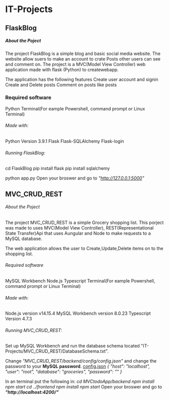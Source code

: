 # IT-Projects
## FlaskBlog
##### About the Poject
The project FlaskBlog is a simple blog and basic social media website.
The website allow suers to make an account to crate Posts other users can see and comment on.
The project is a MVC(Model View Controller) web application made with flask (Python) to createwebapp.
    
The application has the following features
Create user account and signin
Create and Delete posts 
Comment on posts
like posts

### Required software
Python
Terminal(For eample Powershell, command prompt or Linux Terminal)
        
###### Made with:
Python Version 3.9.1
Flask
Flask-SQLAlchemy
Flask-login
    
###### Running FlaskBlog:
cd FlaskBlog
pip install flask
pip install sqlalchemy

python app.py
Open your broswer and go to *"http://127.0.0.1:5000"*

## MVC_CRUD_REST
###### About the Poject
The project MVC_CRUD_REST is a simple Grocery shopping list.
This porject was made to uses MVC(Model View Controller), REST(Representational State Transfer)Api that uses Aungular and Node to make requests to a MySQL database. 

The web application allows the user to Create,Update,Delete items on to the shopping list.

###### Required software
MySQL Workbench
Node.js
Typescript
Terminal(For eample Powershell, command prompt or Linux Terminal)


###### Made with:
Node.js version v14.15.4 
MySQL Workbench version 8.0.23
Typescript Version 4.7.3  

###### Running MVC_CRUD_REST:
Set up MySQL Workbench and run the database schema located "IT-Projects/MVC_CRUD_REST/DatabaseSchema.txt".
    
Change *"MVC_CRUD_REST/backend/config/config.json"* and change the password to your **MySQL password**.
[config.json](MVC_CRUD_REST/backend/config/config.json)
    *{
        "host": "localhost",
        "user": "root",
        "database": "groceries",
        "password": "<password>"
    }*

In an terminal put the following in:
*cd MVCtodoApp/backend
npm install
npm start
cd ../frontend
npm install
npm start*
Open your broswer and go to ***"http://localhost:4200/"***
